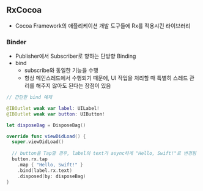 ## RxCocoa
- Cocoa Framework의 애플리케이션 개발 도구들에 Rx를 적용시킨 라이브러리

### Binder
- Publisher에서 Subscriber로 향하는 단방향 Binding
- bind
  - subscribe와 동일한 기능을 수행
  - 항상 메인스레드에서 수행되기 때문에, UI 작업을 처리할 때 특별히 스레드 관리를 해주지 않아도 된다는 장점이 있음
```swift
// 간단한 bind 예제

@IBOutlet weak var label: UILabel!
@IBOutlet weak var button: UIButton!

let disposeBag = DisposeBag()

override func viewDidLoad() {
  super.viewDidLoad()
  
  // button을 Tap할 경우, label의 text가 async하게 "Hello, Swift!"로 변경됨
  button.rx.tap
    .map { "Hello, Swift!" }
    .bind(label.rx.text)
    .disposed(by: disposeBag)
}
```

